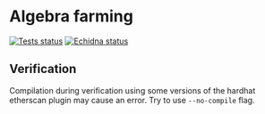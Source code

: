 # Algebra farming
<a href="https://github.com/cryptoalgebra/Algebra/actions/workflows/tests_farmings.yml"><img alt="Tests status" src="https://github.com/cryptoalgebra/Algebra/actions/workflows/tests_farmings.yml/badge.svg"></a>
<a href="https://github.com/cryptoalgebra/Algebra/actions/workflows/echidna_farming.yml"><img alt="Echidna status" src="https://github.com/cryptoalgebra/Algebra/actions/workflows/echidna_farming.yml/badge.svg"></a>
## Verification

Compilation during verification using some versions of the hardhat etherscan plugin may cause an error.
Try to use `--no-compile` flag.
